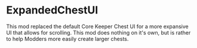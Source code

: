 # ExpandedChestUI
This mod replaced the default Core Keeper Chest UI for a more expansive UI that allows for scrolling. This mod does nothing on it's own, but is rather to help Modders more easily create larger chests.
